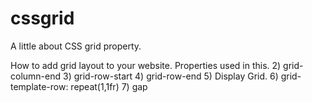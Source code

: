 # cssgrid
A little about CSS grid property.

How to add grid layout to your website.
Properties used in this.
2) grid-column-end
3) grid-row-start
4) grid-row-end
5) Display Grid.
6) grid-template-row: repeat(1,1fr)
7) gap
   
   

